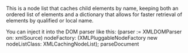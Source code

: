 This is a node list that caches child elements by name, keeping both an ordered list of elements and a dictionary that allows for faster retrieval of elements by qualified or local name.

You can inject it into the DOM parser like this:
	(parser := XMLDOMParser on: xmlSource)
		nodeFactory:
			(XMLPluggableNodeFactory new
				nodeListClass: XMLCachingNodeList);
		parseDocument